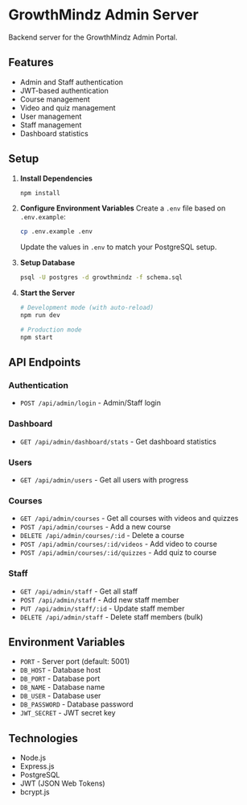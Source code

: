 # GrowthMindz Admin Server

Backend server for the GrowthMindz Admin Portal.

## Features

- Admin and Staff authentication
- JWT-based authentication
- Course management
- Video and quiz management
- User management
- Staff management
- Dashboard statistics

## Setup

1. **Install Dependencies**
   ```bash
   npm install
   ```

2. **Configure Environment Variables**
   Create a `.env` file based on `.env.example`:
   ```bash
   cp .env.example .env
   ```
   
   Update the values in `.env` to match your PostgreSQL setup.

3. **Setup Database**
   ```bash
   psql -U postgres -d growthmindz -f schema.sql
   ```

4. **Start the Server**
   ```bash
   # Development mode (with auto-reload)
   npm run dev

   # Production mode
   npm start
   ```

## API Endpoints

### Authentication
- `POST /api/admin/login` - Admin/Staff login

### Dashboard
- `GET /api/admin/dashboard/stats` - Get dashboard statistics

### Users
- `GET /api/admin/users` - Get all users with progress

### Courses
- `GET /api/admin/courses` - Get all courses with videos and quizzes
- `POST /api/admin/courses` - Add a new course
- `DELETE /api/admin/courses/:id` - Delete a course
- `POST /api/admin/courses/:id/videos` - Add video to course
- `POST /api/admin/courses/:id/quizzes` - Add quiz to course

### Staff
- `GET /api/admin/staff` - Get all staff
- `POST /api/admin/staff` - Add new staff member
- `PUT /api/admin/staff/:id` - Update staff member
- `DELETE /api/admin/staff` - Delete staff members (bulk)

## Environment Variables

- `PORT` - Server port (default: 5001)
- `DB_HOST` - Database host
- `DB_PORT` - Database port
- `DB_NAME` - Database name
- `DB_USER` - Database user
- `DB_PASSWORD` - Database password
- `JWT_SECRET` - JWT secret key

## Technologies

- Node.js
- Express.js
- PostgreSQL
- JWT (JSON Web Tokens)
- bcrypt.js
